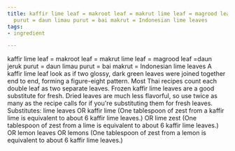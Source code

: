 ```yaml
---
title: kaffir lime leaf = makroot leaf = makrut lime leaf = magrood leaf =daun jeruk
  purut = daun limau purut = bai makrut = Indonesian lime leaves
tags:
- ingredient

---
```

kaffir lime leaf = makroot leaf = makrut lime leaf = magrood leaf =daun jeruk purut = daun limau purut = bai makrut = Indonesian lime leaves A kaffir lime leaf look as if two glossy, dark green leaves were joined together end to end, forming a figure-eight pattern. Most Thai recipes count each double leaf as two separate leaves. Frozen kaffir lime leaves are a good substitute for fresh. Dried leaves are much less flavorful, so use twice as many as the recipe calls for if you're substituting them for fresh leaves. Substitutes: lime leaves OR kaffir lime (One tablespoon of zest from a kaffir lime is equivalent to about 6 kaffir lime leaves.) OR lime zest (One tablespoon of zest from a lime is equivalent to about 6 kaffir lime leaves.) OR lemon leaves OR lemons (One tablespoon of zest from a lemon is equivalent to about 6 kaffir lime leaves.)

